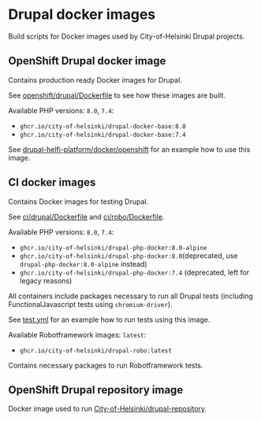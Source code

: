 # Drupal docker images

Build scripts for Docker images used by City-of-Helsinki Drupal projects.

## OpenShift Drupal docker image

Contains production ready Docker images for Drupal.

See [openshift/drupal/Dockerfile](openshift/drupal/Dockerfile) to see how these images are built.

Available PHP versions: `8.0`, `7.4`:

- `ghcr.io/city-of-helsinki/drupal-docker-base:8.0`
- `ghcr.io/city-of-helsinki/drupal-docker-base:7.4`

See [drupal-helfi-platform/docker/openshift](https://github.com/City-of-Helsinki/drupal-helfi-platform/tree/main/docker/openshift) for an example how to use this image.

## CI docker images

Contains Docker images for testing Drupal.

See [ci/drupal/Dockerfile](ci/drupal/Dockerfile) and [ci/robo/Dockerfile](ci/robo/Dockerfile).

Available PHP versions: `8.0`, `7.4`:

- `ghcr.io/city-of-helsinki/drupal-php-docker:8.0-alpine`
- `ghcr.io/city-of-helsinki/drupal-php-docker:8.0`(deprecated, use `drupal-php-docker:8.0-alpine` instead)
- `ghcr.io/city-of-helsinki/drupal-php-docker:7.4` (deprecated, left for legacy reasons)

All containers include packages necessary to run all Drupal tests (including FunctionalJavascript tests using `chromium-driver`).

See [test.yml](https://github.com/City-of-Helsinki/drupal-helfi-platform/blob/main/.github/workflows/test.yml.dist) for an example how to run tests using this image.

Available Robotframework images: `latest`:

- `ghcr.io/city-of-helsinki/drupal-robo:latest`

Contains necessary packages to run Robotframework tests.

## OpenShift Drupal repository image

Docker image used to run [City-of-Helsinki/drupal-repository](https://github.com/City-of-Helsinki/drupal-repository).
